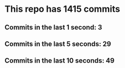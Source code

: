 # This repo has 1415 commits

## Commits in the last 1 second: 3
## Commits in the last 5 seconds: 29
## Commits in the last 10 seconds: 49
